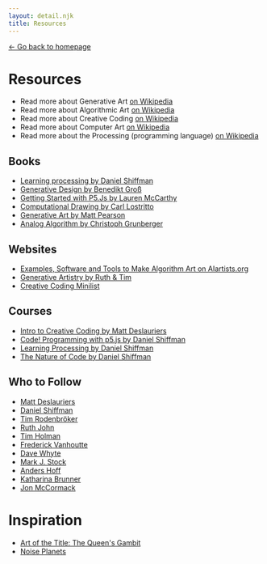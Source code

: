 ```yaml
---
layout: detail.njk
title: Resources
---
```


<a href="{{ '/' | url }}" class="back">← Go back to homepage</a>

# Resources

* Read more about Generative Art [on Wikipedia](https://en.wikipedia.org/wiki/Generative_art)
* Read more about Algorithmic Art [on Wikipedia](https://en.wikipedia.org/wiki/Algorithmic_art)
* Read more about Creative Coding [on Wikipedia](https://en.wikipedia.org/wiki/Creative_coding)
* Read more about Computer Art [on Wikipedia](https://en.wikipedia.org/wiki/Computer_art)
* Read more about the Processing (programming language) [on Wikipedia](https://en.wikipedia.org/wiki/Processing_(programming_language))

## Books

* [Learning processing by Daniel Shiffman](https://www.goodreads.com/book/show/3908677-learning-processing)
* [Generative Design by Benedikt Groß](https://www.goodreads.com/book/show/42621353-generative-design)
* [Getting Started with P5.Js by Lauren McCarthy](https://www.goodreads.com/book/show/26451798-getting-started-with-p5-js)
* [Computational Drawing by Carl Lostritto](https://www.goodreads.com/book/show/41004750-computational-drawing)
* [Generative Art by Matt Pearson](https://www.goodreads.com/book/show/9840982-generative-art)
* [Analog Algorithm by Christoph Grunberger](https://www.goodreads.com/book/show/42461093-analog-algorithm)

## Websites

* [Examples, Software and Tools to Make Algorithm Art on AIartists.org](https://aiartists.org/generative-art-design)
* [Generative Artistry by Ruth & Tim](https://generativeartistry.com)
* [Creative Coding Minilist](https://github.com/CreativeCodeBerlin/creative-coding-minilist)

## Courses
* [Intro to Creative Coding by Matt Deslauriers](https://github.com/mattdesl/workshop-p5-intro)
* [Code! Programming with p5.js by Daniel Shiffman](https://www.youtube.com/playlist?list=PLRqwX-V7Uu6Zy51Q-x9tMWIv9cueOFTFA)
* [Learning Processing by Daniel Shiffman](https://www.youtube.com/c/TheCodingTrain/playlists?view=50&sort=dd&shelf_id=10)
* [The Nature of Code by Daniel Shiffman](https://www.youtube.com/c/TheCodingTrain/playlists?view=50&sort=dd&shelf_id=9)
  
## Who to Follow

* [Matt Deslauriers](https://www.mattdesl.com)
* [Daniel Shiffman](https://shiffman.net)
* [Tim Rodenbröker](https://timrodenbroeker.de)
* [Ruth John](https://ruthjohn.com)
* [Tim Holman](https://tholman.com)
* [Frederick Vanhoutte](https://twitter.com/wblut)
* [Dave Whyte](http://beesandbombs.com)
* [Mark J. Stock](http://markjstock.com)
* [Anders Hoff](https://inconvergent.net)
* [Katharina Brunner](https://katharinabrunner.de)
* [Jon McCormack](https://jonmccormack.info)

# Inspiration

* [Art of the Title: The Queen's Gambit](https://www.artofthetitle.com/title/the-queens-gambit/)
* [Noise Planets](https://avinayak.github.io/art/2021/01/09/noise-planets.html)
